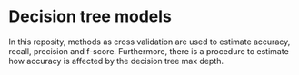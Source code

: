 # Decision tree models

In this reposity, methods as cross validation are used to estimate accuracy, recall, precision and f-score. Furthermore, there is a procedure to estimate how accuracy is affected by the decision tree max depth.

